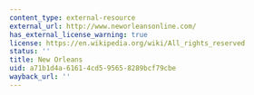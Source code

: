 ```yaml
---
content_type: external-resource
external_url: http://www.neworleansonline.com/
has_external_license_warning: true
license: https://en.wikipedia.org/wiki/All_rights_reserved
status: ''
title: New Orleans
uid: a71b1d4a-6161-4cd5-9565-8289bcf79cbe
wayback_url: ''
---
```

